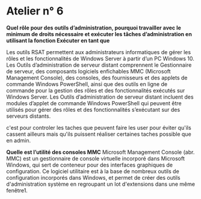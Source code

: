 # Atelier n° 6

**Quel rôle pour des outils d’administration, pourquoi travailler avec le minimum de droits nécessaire et exécuter les tâches d’administration en utilisant la fonction Exécuter
en tant que**

Les outils RSAT permettent aux administrateurs informatiques de gérer les rôles et les fonctionnalités de Windows Server à partir d’un PC Windows 10.
Les Outils d’administration de serveur distant comprennent le Gestionnaire de serveur, des composants logiciels enfichables MMC (Microsoft Management Console), des consoles, 
des fournisseurs et des applets de commande Windows PowerShell, ainsi que des outils en ligne de commande pour la gestion des rôles et des fonctionnalités exécutés sur
Windows Server.
Les Outils d’administration de serveur distant incluent des modules d’applet de commande Windows PowerShell qui peuvent être utilisés pour gérer des rôles et des fonctionnalités 
s’exécutant sur des serveurs distants.

c'est pour controler les taches que peuvent faire les user pour éviter qu'ils cassent ailleurs mais qu'ils puissent réaliser certaines taches possible que en admin.


**Quelle est l’utilité des consoles MMC**
Microsoft Management Console (abr. MMC) est un gestionnaire de console virtuelle incorporé dans Microsoft Windows, qui sert de conteneur pour des interfaces graphiques 
de configuration. Ce logiciel utilitaire est à la base de nombreux outils de configuration incorporés dans Windows, et permet de créer des outils d'administration système 
en regroupant un lot d'extensions dans une même fenêtre1.
